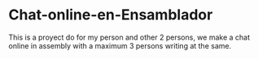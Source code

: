 # Chat-online-en-Ensamblador
This is a proyect do for my person and other 2 persons, we make a chat online in assembly with a maximum 3 persons writing at the same.
